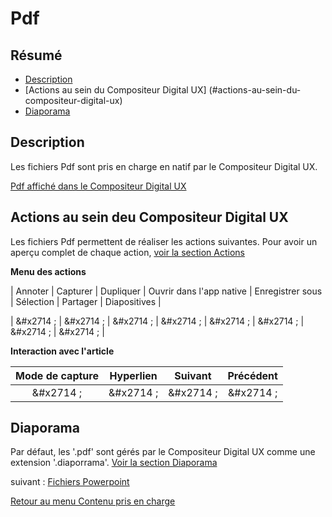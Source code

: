# Pdf

## Résumé
* [Description](#description)
* [Actions au sein du Compositeur Digital UX] (#actions-au-sein-du-compositeur-digital-ux)
* [Diaporama](#diaporama)

## Description

Les fichiers Pdf sont pris en charge en natif par le Compositeur Digital UX.

[Pdf affiché dans le Compositeur Digital UX](../../../en/img/content_pdf.JPG)

## Actions au sein deu Compositeur Digital UX

Les fichiers Pdf permettent de réaliser les actions suivantes. Pour avoir un aperçu complet de chaque action, [voir la section Actions](actions.md)

**Menu des actions**

| Annoter   | Capturer  | Dupliquer | Ouvrir dans l'app native | Enregistrer sous | Sélection | Partager | Diapositives |

| &#x2714 ; | &#x2714 ; | &#x2714 ; | &#x2714 ;                | &#x2714 ;        | &#x2714 ; | &#x2714 ; | &#x2714 ; | 

**Interaction avec l'article**

| Mode de capture | Hyperlien | Suivant | Précédent | 
|:---------------:|:---------:|:--------:|:--------:|
| &#x2714 ;       | &#x2714 ; | &#x2714 ;| &#x2714 ;|

## Diaporama

Par défaut, les '.pdf' sont gérés par le Compositeur Digital UX comme une extension '.diaporrama'. [Voir la section Diaporama](slideshows.md)

suivant : [Fichiers Powerpoint](powerpoint.md)

[Retour au menu Contenu pris en charge](index.md)